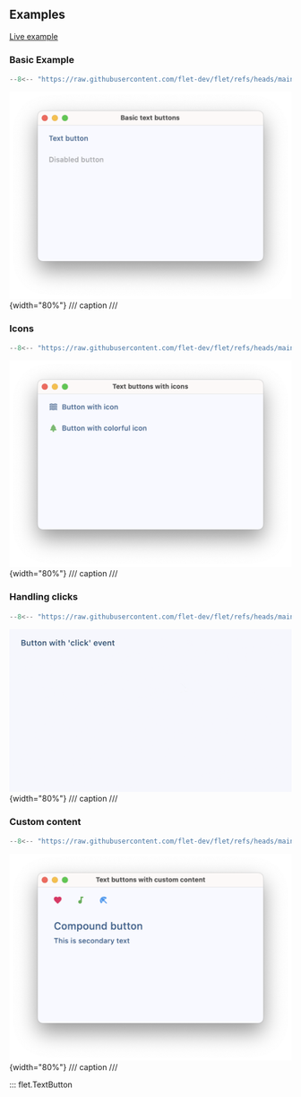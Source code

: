 ## Examples

[Live example](https://flet-controls-gallery.fly.dev/buttons/textbutton)

### Basic Example

```python
--8<-- "https://raw.githubusercontent.com/flet-dev/flet/refs/heads/main/sdk/python/examples/controls/text-button/basic.py"
```

![basic](https://raw.githubusercontent.com/flet-dev/flet/main/sdk/python/examples/controls/text-button/media/basic.png){width="80%"}
/// caption
///

### Icons

```python
--8<-- "https://raw.githubusercontent.com/flet-dev/flet/refs/heads/main/sdk/python/examples/controls/text-button/icons.py"
```

![icons](https://raw.githubusercontent.com/flet-dev/flet/main/sdk/python/examples/controls/text-button/media/icons.png){width="80%"}
/// caption
///

### Handling clicks

```python
--8<-- "https://raw.githubusercontent.com/flet-dev/flet/refs/heads/main/sdk/python/examples/controls/text-button/handling-clicks.py"
```

![handling-clicks](https://raw.githubusercontent.com/flet-dev/flet/main/sdk/python/examples/controls/text-button/media/handling-clicks.gif){width="80%"}
/// caption
///

### Custom content

```python
--8<-- "https://raw.githubusercontent.com/flet-dev/flet/refs/heads/main/sdk/python/examples/controls/text-button/custom-content.py"
```

![custom-content](https://raw.githubusercontent.com/flet-dev/flet/main/sdk/python/examples/controls/text-button/media/custom-content.png){width="80%"}
/// caption
///

::: flet.TextButton
